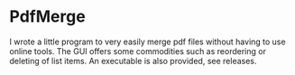 # PdfMerge

I wrote a little program to very easily merge pdf files without having to use online tools. The GUI offers some commodities such as reordering or deleting of list items.
An executable is also provided, see releases.

